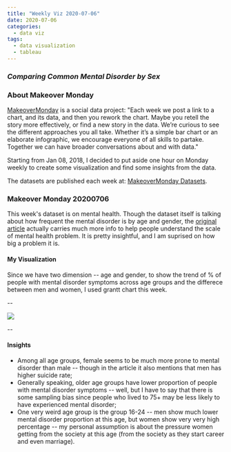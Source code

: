 ```yaml
---
title: "Weekly Viz 2020-07-06"
date: 2020-07-06
categories:
  - data viz
tags:
  - data visualization
  - tableau
---
```


### *Comparing Common Mental Disorder by Sex*


### About Makeover Monday

[MakeoverMonday](http://www.makeovermonday.co.uk/) is a social data project:
"Each week we post a link to a chart, and its data, and then you rework the chart.
Maybe you retell the story more effectively, or find a new story in the data.
We’re curious to see the different approaches you all take. Whether it’s a simple bar chart or an elaborate infographic, we encourage everyone of all skills to partake.
Together we can have broader conversations about and with data."

Starting from Jan 08, 2018, I decided to put aside one hour on Monday weekly to create some visualization and find some insights from the data.

The datasets are published each week at: [MakeoverMonday Datasets](http://www.makeovermonday.co.uk/data/).

### Makeover Monday 20200706

This week's dataset is on mental health. Though the dataset itself is talking about how frequent the mental disorder is by age and gender, the [original article](https://www.bbc.com/news/health-41125009) actually carries much more info to help people understand the scale of mental health problem. It is pretty insightful, and I am suprised on how big a problem it is.  

#### My Visualization

Since we have two dimension -- age and gender, to show the trend of % of people with mental disorder symptoms across age groups and the differece between men and women, I used grantt chart this week.  

--  

<div class='tableauPlaceholder' id='viz1594078672429' style='position: relative'>
<noscript><a href='#'>
  <img alt=' ' src='https:&#47;&#47;public.tableau.com&#47;static&#47;images&#47;Ma&#47;MakeOverMonday2020706ComparingCommonMentalDisorderbySex&#47;CommonMentalDisorderbySex&#47;1_rss.png' style='border: none' />
</a></noscript>
<object class='tableauViz'  style='display:none;'>
  <param name='host_url' value='https%3A%2F%2Fpublic.tableau.com%2F' />
  <param name='embed_code_version' value='3' />
  <param name='site_root' value='' />
  <param name='name' value='MakeOverMonday2020706ComparingCommonMentalDisorderbySex&#47;CommonMentalDisorderbySex' />
  <param name='tabs' value='no' />
  <param name='toolbar' value='yes' />
  <param name='static_image' value='https:&#47;&#47;public.tableau.com&#47;static&#47;images&#47;Ma&#47;MakeOverMonday2020706ComparingCommonMentalDisorderbySex&#47;CommonMentalDisorderbySex&#47;1.png' />
  <param name='animate_transition' value='yes' />
  <param name='display_static_image' value='yes' />
  <param name='display_spinner' value='yes' />
  <param name='display_overlay' value='yes' />
  <param name='display_count' value='yes' />
  <param name='language' value='en' />
</object></div>           
<script type='text/javascript'>    
  var divElement = document.getElementById('viz1594078672429');  
  var vizElement = divElement.getElementsByTagName('object')[0];    
  if ( divElement.offsetWidth > 800 ) { vizElement.style.width='800px';vizElement.style.height='627px';} else if ( divElement.offsetWidth > 500 ) { vizElement.style.width='800px';vizElement.style.height='627px';} else { vizElement.style.width='100%';vizElement.style.height='727px';} 
  var scriptElement = document.createElement('script');                 
  scriptElement.src = 'https://public.tableau.com/javascripts/api/viz_v1.js';    
  vizElement.parentNode.insertBefore(scriptElement, vizElement);              
</script>
  
  
--  

#### Insights
* Among all age groups, female seems to be much more prone to mental disorder than male -- though in the article it also mentions that men has higher suicide rate;  
* Generally speaking, older age groups have lower proportion of people with mental disorder symptoms -- well, but I have to say that there is some sampling bias since people who lived to 75+ may be less likely to have experienced mental disorder;  
* One very weird age group is the group 16-24 -- men show much lower mental disorder proportion at this age, but women show very very high percentage -- my personal assumption is about the pressure women getting from the society at this age (from the society as they start career and even marriage).  

